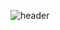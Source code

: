 <!--타이틀-->
![header](https://capsule-render.vercel.app/api?type=venom&color=gradient&height=200&section=header&text=heesu%20Jang&fontSize=80)

<!--내용부분-->
<div align="center>
  <img src="https://github-readme-stats.vercel.app/api?username=heesu52&show_icons=true&theme=vue"/>
</div>

